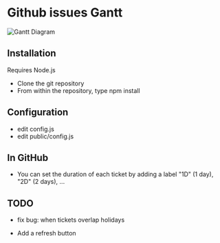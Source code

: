 # Github issues Gantt


![Gantt Diagram](/neyric/gh-issues-gantt/raw/master/screenshot.png "GitHub Issues Gantt")



## Installation

Requires Node.js


* Clone the git repository
* From within the repository, type npm install


## Configuration

* edit config.js
* edit public/config.js


## In GitHub

* You can set the duration of each ticket by adding a label "1D" (1 day), "2D" (2 days), ...


## TODO

* fix bug: when tickets overlap holidays

* Add a refresh button


